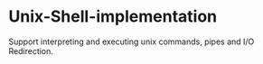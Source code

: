 # Unix-Shell-implementation
Support interpreting and executing unix commands, pipes and I/O Redirection.
